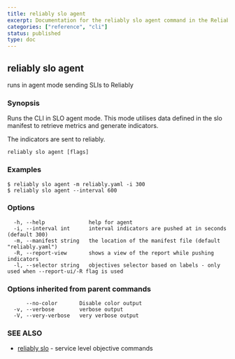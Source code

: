 ```yaml
---
title: reliably slo agent
excerpt: Documentation for the reliably slo agent command in the Reliably CLI
categories: ["reference", "cli"]
status: published
type: doc
---
```

## reliably slo agent

runs in agent mode sending SLIs to Reliably

### Synopsis

Runs the CLI in SLO agent mode. This mode utilises data defined
in the slo manifest to retrieve metrics and generate indicators.

The indicators are sent to reliably.

```
reliably slo agent [flags]
```

### Examples

```
$ reliably slo agent -m reliably.yaml -i 300
$ reliably slo agent --interval 600
```

### Options

```
  -h, --help              help for agent
  -i, --interval int      interval indicators are pushed at in seconds (default 300)
  -m, --manifest string   the location of the manifest file (default "reliably.yaml")
  -R, --report-view       shows a view of the report while pushing indicators
  -l, --selector string   objectives selector based on labels - only used when --report-ui/-R flag is used
```

### Options inherited from parent commands

```
      --no-color       Disable color output
  -v, --verbose        verbose output
  -V, --very-verbose   very verbose output
```

### SEE ALSO

* [reliably slo](/docs/reference/cli/reliably-slo/)	 - service level objective commands

